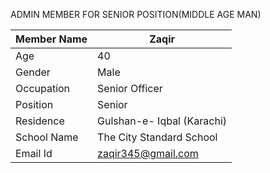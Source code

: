 ADMIN MEMBER FOR SENIOR POSITION(MIDDLE AGE MAN)

|Member Name |Zaqir|
|-|-|
|Age |40|
|Gender| Male|
|Occupation |Senior Officer|
|Position |Senior|
|Residence |Gulshan-e- Iqbal (Karachi)|
|School Name |The City Standard School|
|Email Id |zaqir345@gmail.com|

